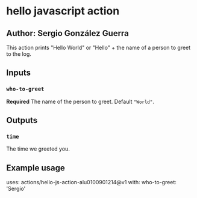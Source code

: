 # hello javascript action

## Author: Sergio González Guerra

This action prints "Hello World" or "Hello" + the name of a person to greet to the log.

## Inputs

### `who-to-greet`

**Required** The name of the person to greet. Default `"World"`.

## Outputs

### `time`

The time we greeted you.

## Example usage

uses: actions/hello-js-action-alu0100901214@v1
with:
  who-to-greet: 'Sergio'